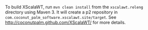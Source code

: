 To build XScalaWT, run `mvn clean install` from the `xscalawt.releng` directory using Maven 3. It will create a p2 repository in `com.coconut_palm_software.xscalawt.site/target`. See http://coconutpalm.github.com/XScalaWT/ for more details.
